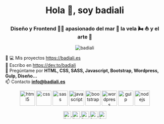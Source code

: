 <h1 align="center">Hola 👋, soy badiali</h1>
<h3 align="center">Diseño y Frontend 👨‍💻 apasionado del mar 🌊 la vela 🌬 ⛵️ y el arte 🎨</h3>
<p align="center"><img src="https://komarev.com/ghpvc/?username=badiali" alt="badiali" /> </p>

<p class="center">
  👨‍ 💻 Mis proyectos <a href="https://badiali.es">https://badiali.es</a><br>
  📝  Escribo en <a href="https://dev.to/badiali">https://dev.to/badiali</a><br>
  💬  Pregúntame por <strong>HTML, CSS, SASS, Javascript, Bootstrap, Wordpress, Gulp, Diseño...</strong><br>
  📫  Contacto <a href="info@badiali.es"><strong>info@badiali.es</strong></a>
</p>

<p align="center">
  <img src="https://konpa.github.io/devicon/devicon.git/icons/html5/html5-original.svg" alt="html5" width="48" height="48"/>
  <img src="https://konpa.github.io/devicon/devicon.git/icons/css3/css3-original.svg" alt="css" width="48" height="48"/>
  <img src="https://konpa.github.io/devicon/devicon.git/icons/sass/sass-original.svg" alt="sass" width="48" height="48"/>
  <img src="https://konpa.github.io/devicon/devicon.git/icons/javascript/javascript-original.svg" alt="javascript" width="48" height="48"/>
  <img src="https://konpa.github.io/devicon/devicon.git/icons/bootstrap/bootstrap-plain.svg" alt="bootstrap" width="48" height="48"/>
  <img src="https://konpa.github.io/devicon/devicon.git/icons/wordpress/wordpress-original.svg" alt="wordpress" width="48" height="48"/>
  <img src="https://konpa.github.io/devicon/devicon.git/icons/gulp/gulp-plain.svg" alt="gulp" width="48" height="48"/>
  <img src="https://konpa.github.io/devicon/devicon.git/icons/nodejs/nodejs-original.svg" alt="nodejs" width="48" height="48"/>
</p>

<p align="center">
  <a href="https://codepen.io/badiali" target="blank">
    <img align="center" src="https://cdn.jsdelivr.net/npm/simple-icons@3.0.1/icons/codepen.svg" alt="badiali" height="24" width="24" />
  </a>
  <a href="https://dev.to/badiali" target="blank">
    <img align="center" src="https://cdn.jsdelivr.net/npm/simple-icons@3.0.1/icons/dev-dot-to.svg" alt="badiali" height="24" width="24" />
  </a>
  <a href="https://twitter.com/badiali" target="blank">
    <img align="center" src="https://cdn.jsdelivr.net/npm/simple-icons@3.0.1/icons/twitter.svg" alt="badiali" height="24" width="24" />
  </a>
  <a href="https://linkedin.com/in/badiali" target="blank">
    <img align="center" src="https://cdn.jsdelivr.net/npm/simple-icons@3.0.1/icons/linkedin.svg" alt="badiali" height="24" width="24" />
  </a>
  <a href="https://instagram.com/badiali" target="blank">
    <img align="center" src="https://cdn.jsdelivr.net/npm/simple-icons@3.0.1/icons/instagram.svg" alt="badiali" height="24" width="24" />
  </a>
</p>

